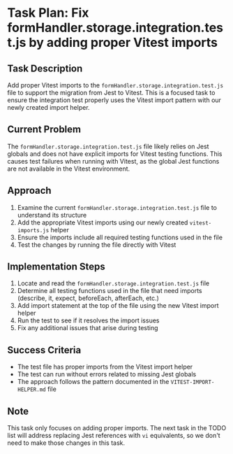 # Task Plan: Fix formHandler.storage.integration.test.js by adding proper Vitest imports

## Task Description

Add proper Vitest imports to the `formHandler.storage.integration.test.js` file to support the migration from Jest to Vitest. This is a focused task to ensure the integration test properly uses the Vitest import pattern with our newly created import helper.

## Current Problem

The `formHandler.storage.integration.test.js` file likely relies on Jest globals and does not have explicit imports for Vitest testing functions. This causes test failures when running with Vitest, as the global Jest functions are not available in the Vitest environment.

## Approach

1. Examine the current `formHandler.storage.integration.test.js` file to understand its structure
2. Add the appropriate Vitest imports using our newly created `vitest-imports.js` helper
3. Ensure the imports include all required testing functions used in the file
4. Test the changes by running the file directly with Vitest

## Implementation Steps

1. Locate and read the `formHandler.storage.integration.test.js` file
2. Determine all testing functions used in the file that need imports (describe, it, expect, beforeEach, afterEach, etc.)
3. Add import statement at the top of the file using the new Vitest import helper
4. Run the test to see if it resolves the import issues
5. Fix any additional issues that arise during testing

## Success Criteria

- The test file has proper imports from the Vitest import helper
- The test can run without errors related to missing Jest globals
- The approach follows the pattern documented in the `VITEST-IMPORT-HELPER.md` file

## Note

This task only focuses on adding proper imports. The next task in the TODO list will address replacing Jest references with `vi` equivalents, so we don't need to make those changes in this task.
